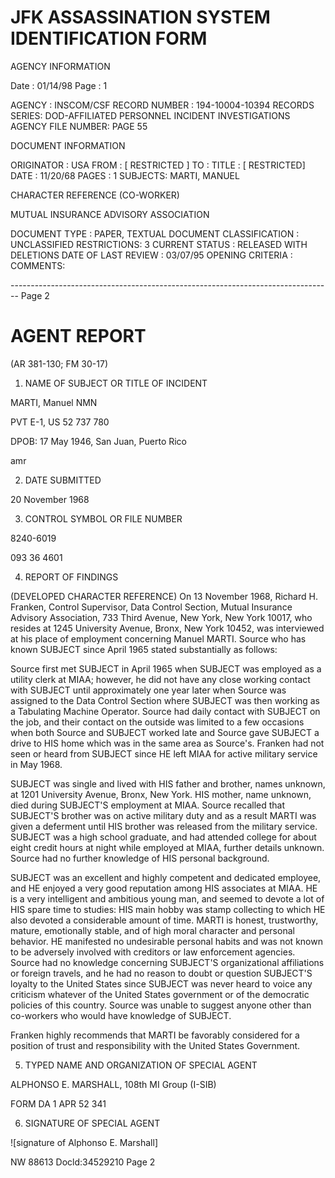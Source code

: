 # JFK ASSASSINATION SYSTEM IDENTIFICATION FORM

AGENCY INFORMATION

Date : 01/14/98
Page : 1

AGENCY : INSCOM/CSF
RECORD NUMBER : 194-10004-10394
RECORDS SERIES: DOD-AFFILIATED PERSONNEL INCIDENT INVESTIGATIONS
AGENCY FILE NUMBER: PAGE 55

DOCUMENT INFORMATION

ORIGINATOR : USA
FROM : [ RESTRICTED ]
TO :
TITLE : [ RESTRICTED]
DATE : 11/20/68
PAGES : 1
SUBJECTS: MARTI, MANUEL

CHARACTER REFERENCE (CO-WORKER)

MUTUAL INSURANCE ADVISORY ASSOCIATION

DOCUMENT TYPE : PAPER, TEXTUAL DOCUMENT
CLASSIFICATION : UNCLASSIFIED
RESTRICTIONS: 3
CURRENT STATUS : RELEASED WITH DELETIONS
DATE OF LAST REVIEW : 03/07/95
OPENING CRITERIA :
COMMENTS:


-------------------------------------------------------------------------------- Page 2

# AGENT REPORT
(AR 381-130; FM 30-17)

1. NAME OF SUBJECT OR TITLE OF INCIDENT

MARTI, Manuel NMN

PVT E-1, US 52 737 780

DPOB: 17 May 1946, San Juan, Puerto Rico

amr

2. DATE SUBMITTED

20 November 1968

3. CONTROL SYMBOL OR FILE NUMBER

8240-6019

093 36 4601

4. REPORT OF FINDINGS

(DEVELOPED CHARACTER REFERENCE) On 13 November 1968, Richard H. Franken, Control Supervisor, Data Control Section, Mutual Insurance Advisory Association, 733 Third Avenue, New York, New York 10017, who resides at 1245 University Avenue, Bronx, New York 10452, was interviewed at his place of employment concerning Manuel MARTI. Source who has known SUBJECT since April 1965 stated substantially as follows:

Source first met SUBJECT in April 1965 when SUBJECT was employed as a utility clerk at MIAA; however, he did not have any close working contact with SUBJECT until approximately one year later when Source was assigned to the Data Control Section where SUBJECT was then working as a Tabulating Machine Operator. Source had daily contact with SUBJECT on the job, and their contact on the outside was limited to a few occasions when both Source and SUBJECT worked late and Source gave SUBJECT a drive to HIS home which was in the same area as Source's. Franken had not seen or heard from SUBJECT since HE left MIAA for active military service in May 1968.

SUBJECT was single and lived with HIS father and brother, names unknown, at 1201 University Avenue, Bronx, New York. HIS mother, name unknown, died during SUBJECT'S employment at MIAA. Source recalled that SUBJECT'S brother was on active military duty and as a result MARTI was given a deferment until HIS brother was released from the military service. SUBJECT was a high school graduate, and had attended college for about eight credit hours at night while employed at MIAA, further details unknown. Source had no further knowledge of HIS personal background.

SUBJECT was an excellent and highly competent and dedicated employee, and HE enjoyed a very good reputation among HIS associates at MIAA. HE is a very intelligent and ambitious young man, and seemed to devote a lot of HIS spare time to studies: HIS main hobby was stamp collecting to which HE also devoted a considerable amount of time. MARTI is honest, trustworthy, mature, emotionally stable, and of high moral character and personal behavior. HE manifested no undesirable personal habits and was not known to be adversely involved with creditors or law enforcement agencies. Source had no knowledge concerning SUBJECT'S organizational affiliations or foreign travels, and he had no reason to doubt or question SUBJECT'S loyalty to the United States since SUBJECT was never heard to voice any criticism whatever of the United States government or of the democratic policies of this country. Source was unable to suggest anyone other than co-workers who would have knowledge of SUBJECT.

Franken highly recommends that MARTI be favorably considered for a position of trust and responsibility with the United States Government.

5. TYPED NAME AND ORGANIZATION OF SPECIAL AGENT

ALPHONSO E. MARSHALL, 108th MI Group (I-SIB)

FORM
DA 1 APR 52 341

6. SIGNATURE OF SPECIAL AGENT

![signature of Alphonso E. Marshall]

NW 88613 Docld:34529210 Page 2
